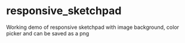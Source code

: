 # responsive_sketchpad
Working demo of responsive sketchpad with image background, color picker and can be saved as a png
